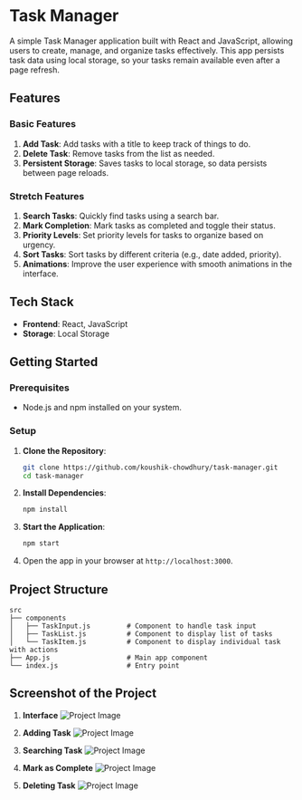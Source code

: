 # Task Manager

A simple Task Manager application built with React and JavaScript, allowing users to create, manage, and organize tasks effectively. This app persists task data using local storage, so your tasks remain available even after a page refresh.

## Features

### Basic Features
1. **Add Task**: Add tasks with a title to keep track of things to do.
2. **Delete Task**: Remove tasks from the list as needed.
3. **Persistent Storage**: Saves tasks to local storage, so data persists between page reloads.

### Stretch Features
1. **Search Tasks**: Quickly find tasks using a search bar.
2. **Mark Completion**: Mark tasks as completed and toggle their status.
3. **Priority Levels**: Set priority levels for tasks to organize based on urgency.
4. **Sort Tasks**: Sort tasks by different criteria (e.g., date added, priority).
5. **Animations**: Improve the user experience with smooth animations in the interface.

## Tech Stack

- **Frontend**: React, JavaScript
- **Storage**: Local Storage

## Getting Started

### Prerequisites
- Node.js and npm installed on your system.

### Setup

1. **Clone the Repository**:
    ```bash
    git clone https://github.com/koushik-chowdhury/task-manager.git
    cd task-manager
    ```

2. **Install Dependencies**:
    ```bash
    npm install
    ```

3. **Start the Application**:
    ```bash
    npm start
    ```

4. Open the app in your browser at `http://localhost:3000`.

## Project Structure

```plaintext
src
├── components
│   ├── TaskInput.js         # Component to handle task input
│   ├── TaskList.js          # Component to display list of tasks
│   └── TaskItem.js          # Component to display individual task with actions
├── App.js                   # Main app component
└── index.js                 # Entry point
```

## Screenshot of the Project
1. **Interface**
![Project Image](/task-manager/projectScreenShot/1.png)

2. **Adding Task**
![Project Image](/task-manager/projectScreenShot/2.png)

3. **Searching Task**
![Project Image](/task-manager/projectScreenShot/3.png)

4. **Mark as Complete**
![Project Image](/task-manager/projectScreenShot/4.png)

5. **Deleting Task**
![Project Image](/task-manager/projectScreenShot/5.png)



